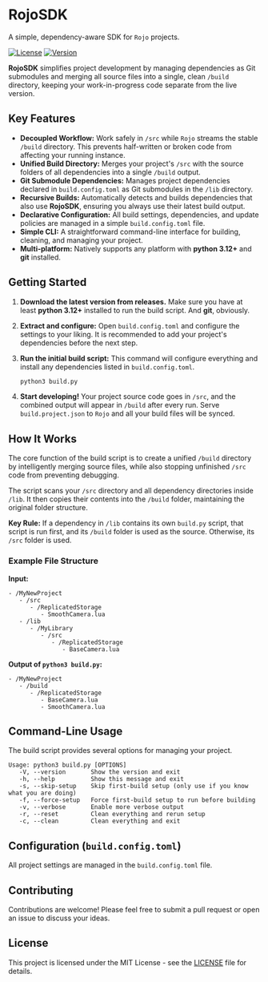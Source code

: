 # RojoSDK

A simple, dependency-aware SDK for `Rojo` projects.

[![License](https://img.shields.io/badge/license-MIT-blue)](./.sdk/LICENSE)
[![Version](https://img.shields.io/badge/version-1.0.0-informational)](./build.config.toml)

**RojoSDK** simplifies project development by managing dependencies as Git submodules and merging all source files into a single, clean `/build` directory, keeping your work-in-progress code separate from the live version.

## Key Features

-   **Decoupled Workflow:** Work safely in `/src` while `Rojo` streams the stable `/build` directory. This prevents half-written or broken code from affecting your running instance.
-   **Unified Build Directory:** Merges your project's `/src` with the source folders of all dependencies into a single `/build` output.
-   **Git Submodule Dependencies:** Manages project dependencies declared in `build.config.toml` as Git submodules in the `/lib` directory.
-   **Recursive Builds:** Automatically detects and builds dependencies that also use **RojoSDK**, ensuring you always use their latest build output.
-   **Declarative Configuration:** All build settings, dependencies, and update policies are managed in a simple `build.config.toml` file.
-   **Simple CLI:** A straightforward command-line interface for building, cleaning, and managing your project.
-   **Multi-platform:** Natively supports any platform with **python 3.12+** and **git** installed.

## Getting Started

1.  **Download the latest version from releases.**
    Make sure you have at least **python 3.12+** installed to run the build script. And **git**, obviously.

2.  **Extract and configure:**
    Open `build.config.toml` and configure the settings to your liking. It is recommended to add your project's dependencies before the next step.

3.  **Run the initial build script:**
    This command will configure everything and install any dependencies listed in `build.config.toml`.
    ```sh
    python3 build.py
    ```

4.  **Start developing!**
    Your project source code goes in `/src`, and the combined output will appear in `/build` after every run.
    Serve `build.project.json` to `Rojo` and all your build files will be synced.

## How It Works

The core function of the build script is to create a unified `/build` directory by intelligently merging source files, while also stopping unfinished `/src` code from preventing debugging.

The script scans your `/src` directory and all dependency directories inside `/lib`. It then copies their contents into the `/build` folder, maintaining the original folder structure.

**Key Rule:** If a dependency in `/lib` contains its own `build.py` script, that script is run first, and its `/build` folder is used as the source. Otherwise, its `/src` folder is used.

### Example File Structure

**Input:**
```
- /MyNewProject
   - /src
      - /ReplicatedStorage
         - SmoothCamera.lua
   - /lib
      - /MyLibrary
         - /src
            - /ReplicatedStorage
               - BaseCamera.lua
```

**Output of `python3 build.py`:**
```
- /MyNewProject
   - /build
      - /ReplicatedStorage
         - BaseCamera.lua
         - SmoothCamera.lua
```

## Command-Line Usage

The build script provides several options for managing your project.

```
Usage: python3 build.py [OPTIONS]
   -V, --version       Show the version and exit
   -h, --help          Show this message and exit
   -s, --skip-setup    Skip first-build setup (only use if you know what you are doing)
   -f, --force-setup   Force first-build setup to run before building
   -v, --verbose       Enable more verbose output
   -r, --reset         Clean everything and rerun setup
   -c, --clean         Clean everything and exit
```

## Configuration (`build.config.toml`)

All project settings are managed in the `build.config.toml` file.

## Contributing

Contributions are welcome! Please feel free to submit a pull request or open an issue to discuss your ideas.

## License

This project is licensed under the MIT License - see the [LICENSE](./.sdk/LICENSE) file for details.
